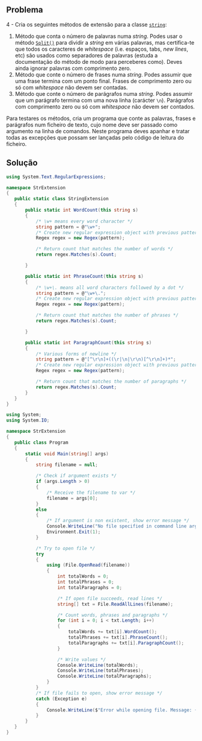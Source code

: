 ## Problema

4 - Cria os seguintes métodos de extensão para a classe
[`string`](https://docs.microsoft.com/dotnet/api/system.string):

1.  Método que conta o número de palavras numa _string_. Podes usar o método
[`Split()`](https://docs.microsoft.com/dotnet/api/system.string.split) para
dividir a _string_ em várias palavras, mas certifica-te que todos os caracteres
de _whitespace_ (i.e. espaços, tabs, _new lines_, etc) são usados como
separadores de palavras (estuda a documentação do método de modo para
perceberes como). Deves ainda ignorar palavras com comprimento zero.
2.  Método que conte o número de frases numa _string_. Podes assumir que uma
frase termina com um ponto final. Frases de comprimento zero ou só com
_whitespace_ não devem ser contadas.
3.  Método que conte o número de parágrafos numa _string_. Podes assumir que um
parágrafo termina com uma nova linha (carácter `\n`). Parágrafos com
comprimento zero ou só com _whitespace_ não devem ser contados.

Para testares os métodos, cria um programa que conte as palavras, frases e
parágrafos num ficheiro de texto, cujo nome deve ser passado como argumento na
linha de comandos. Neste programa deves apanhar e tratar todas as excepções que
possam ser lançadas pelo código de leitura do ficheiro.

## Solução

 ```cs
 using System.Text.RegularExpressions;

namespace StrExtension
{
    public static class StringExtension
    {
        public static int WordCount(this string s)
        {
            /* \w+ means every word character */
            string pattern = @"\w+";
            /* Create new regular expression object with previous pattern */
            Regex regex = new Regex(pattern);

            /* Return count that matches the number of words */
            return regex.Matches(s).Count;

        }

        public static int PhraseCount(this string s)
        {
            /* \w+\. means all word characters followed by a dot */
            string pattern = @"\w+\.";
            /* Create new regular expression object with previous pattern */
            Regex regex = new Regex(pattern);

            /* Return count that matches the number of phrases */
            return regex.Matches(s).Count;

        }

        public static int ParagraphCount(this string s)
        {
            /* Various forms of newline */
            string pattern = @"[^\r\n]+((\r|\n|\r\n)[^\r\n]+)*";
            /* Create new regular expression object with previous pattern */
            Regex regex = new Regex(pattern);

            /* Return count that matches the number of paragraphs */
            return regex.Matches(s).Count;
        }
    }
}
 ```
 
 ```cs
 using System;
using System.IO;

namespace StrExtension
{
    public class Program
    {
        static void Main(string[] args)
        {
            string filename = null;

            /* Check if argument exists */
            if (args.Length > 0)
            {
                /* Receive the filename to var */
                filename = args[0];
            }
            else
            {
                /* If argument is non existent, show error message */
                Console.WriteLine("No file specified in command line arguments.");
                Environment.Exit(1);
            }

            /* Try to open file */
            try
            {
                using (File.OpenRead(filename))
                {
                    int totalWords = 0;
                    int totalPhrases = 0;
                    int totalParagraphs = 0;

                    /* If open file succeeds, read lines */
                    string[] txt = File.ReadAllLines(filename);

                    /* Count words, phrases and paragraphs */
                    for (int i = 0; i < txt.Length; i++)
                    {
                        totalWords += txt[i].WordCount();
                        totalPhrases += txt[i].PhraseCount();
                        totalParagraphs += txt[i].ParagraphCount();
                    }

                    /* Write values */
                    Console.WriteLine(totalWords);
                    Console.WriteLine(totalPhrases);
                    Console.WriteLine(totalParagraphs);
                }
            }
            /* If file fails to open, show error message */
            catch (Exception e)
            {
                Console.WriteLine($"Error while opening file. Message: {e}");
            }
        }
    }
}
 ```
